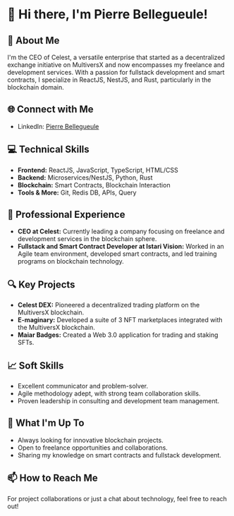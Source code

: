 # 👋 Hi there, I'm Pierre Bellegueule!

## 🚀 About Me
I'm the CEO of Celest, a versatile enterprise that started as a decentralized exchange initiative on MultiversX and now encompasses my freelance and development services. With a passion for fullstack development and smart contracts, I specialize in ReactJS, NestJS, and Rust, particularly in the blockchain domain.

## 🌐 Connect with Me
- LinkedIn: [Pierre Bellegueule](https://www.linkedin.com/in/pierrebellegueule/)

## 💻 Technical Skills
- **Frontend:** ReactJS, JavaScript, TypeScript, HTML/CSS
- **Backend:** Microservices/NestJS, Python, Rust
- **Blockchain:** Smart Contracts, Blockchain Interaction
- **Tools & More:** Git, Redis DB, APIs, Query

## 🌟 Professional Experience
- **CEO at Celest:** Currently leading a company focusing on freelance and development services in the blockchain sphere.
- **Fullstack and Smart Contract Developer at Istari Vision:** Worked in an Agile team environment, developed smart contracts, and led training programs on blockchain technology.

## 🔍 Key Projects
- **Celest DEX:** Pioneered a decentralized trading platform on the MultiversX blockchain.
- **E-maginary:** Developed a suite of 3 NFT marketplaces integrated with the MultiversX blockchain.
- **Maiar Badges:** Created a Web 3.0 application for trading and staking SFTs.

## 📈 Soft Skills
- Excellent communicator and problem-solver.
- Agile methodology adept, with strong team collaboration skills.
- Proven leadership in consulting and development team management.

## 📣 What I'm Up To
- Always looking for innovative blockchain projects.
- Open to freelance opportunities and collaborations.
- Sharing my knowledge on smart contracts and fullstack development.

## 📫 How to Reach Me
For project collaborations or just a chat about technology, feel free to reach out!
